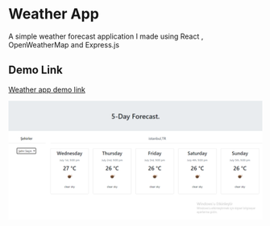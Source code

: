 
# Weather App

A simple weather forecast application I made using React , OpenWeatherMap and Express.js

## Demo Link
[Weather app demo link](https://brave-tesla-0d4b27.netlify.app/)

![screen](https://github.com/edaceltuk/weather-app/blob/master/assets/weatherImg.PNG)


